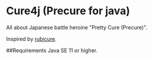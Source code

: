 # Cure4j (Precure for java)

All about Japanese battle heroine "Pretty Cure (Precure)".

Inspired by [rubicure]( https://github.com/sue445/rubicure ).

##Requirements
Java SE 11 or higher.
